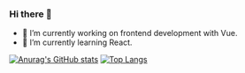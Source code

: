### Hi there 👋

- 🔭 I’m currently working on frontend development with Vue.
- 🌱 I’m currently learning React.

[![Anurag's GitHub stats](https://github-readme-stats.vercel.app/api?username=13ruceYu?&hide=issues)](https://github.com/anuraghazra/github-readme-stats)
[![Top Langs](https://github-readme-stats.vercel.app/api/top-langs/?username=13ruceYu&layout=compact)](https://github.com/anuraghazra/github-readme-stats)
